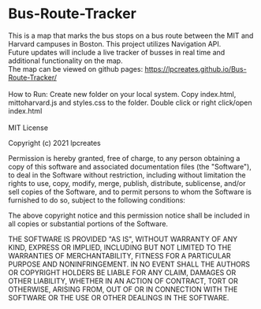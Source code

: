 # Bus-Route-Tracker
This is a map that marks the bus stops on a bus route between the MIT and Harvard campuses in Boston. This project utilizes Navigation API.
<br>
Future updates will include a live tracker of busses in real time and additional functionality on the map. 
<br>
The map can be viewed on github pages: https://lpcreates.github.io/Bus-Route-Tracker/
<br>
<br>
How to Run: Create new folder on your local system. Copy index.html, mittoharvard.js and styles.css to the folder. Double click or right click/open index.html
<br>
<br>
MIT License

Copyright (c) 2021 lpcreates

Permission is hereby granted, free of charge, to any person obtaining a copy
of this software and associated documentation files (the "Software"), to deal
in the Software without restriction, including without limitation the rights
to use, copy, modify, merge, publish, distribute, sublicense, and/or sell
copies of the Software, and to permit persons to whom the Software is
furnished to do so, subject to the following conditions:

The above copyright notice and this permission notice shall be included in all
copies or substantial portions of the Software.

THE SOFTWARE IS PROVIDED "AS IS", WITHOUT WARRANTY OF ANY KIND, EXPRESS OR
IMPLIED, INCLUDING BUT NOT LIMITED TO THE WARRANTIES OF MERCHANTABILITY,
FITNESS FOR A PARTICULAR PURPOSE AND NONINFRINGEMENT. IN NO EVENT SHALL THE
AUTHORS OR COPYRIGHT HOLDERS BE LIABLE FOR ANY CLAIM, DAMAGES OR OTHER
LIABILITY, WHETHER IN AN ACTION OF CONTRACT, TORT OR OTHERWISE, ARISING FROM,
OUT OF OR IN CONNECTION WITH THE SOFTWARE OR THE USE OR OTHER DEALINGS IN THE
SOFTWARE.
